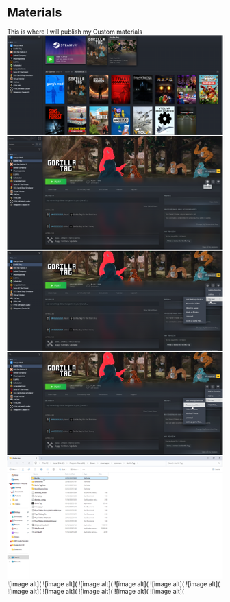 # Materials
This is where I will publish my Custom materials
![image alt](https://github.com/BLOL12/Materials/blob/main/2025-05-02%2011-11-16-52.png?raw=true)
![image alt](https://github.com/BLOL12/Materials/blob/main/2025-05-02%2011-11-36-74.png?raw=true)
![image alt](https://github.com/BLOL12/Materials/blob/main/2025-05-02%2011-11-44-80.png?raw=true)
![image alt](https://github.com/BLOL12/Materials/blob/main/2025-05-02%2011-11-53-08.png?raw=true)
![image alt](https://github.com/BLOL12/Materials/blob/main/2025-05-02%2011-22-06-69.png?raw=true)
![image alt](
![image alt](
![image alt](
![image alt](
![image alt](
![image alt](
![image alt](
![image alt](
![image alt](
![image alt](
![image alt](
